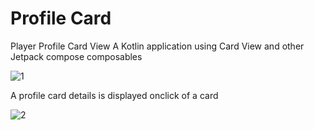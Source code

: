# Profile Card

Player Profile Card View
A Kotlin application using Card View and other Jetpack compose composables

![1](https://user-images.githubusercontent.com/45848426/119960800-a5606880-bfa5-11eb-9297-b11db39e22c4.PNG)

A profile card details is displayed onclick of a card

![2](https://user-images.githubusercontent.com/45848426/119961414-5109b880-bfa6-11eb-9845-9abebd244998.PNG)
